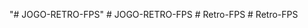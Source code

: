 "# JOGO-RETRO-FPS" 
#   J O G O - R E T R O - F P S  
 #   R e t r o - F P S  
 #   R e t r o - F P S  
 